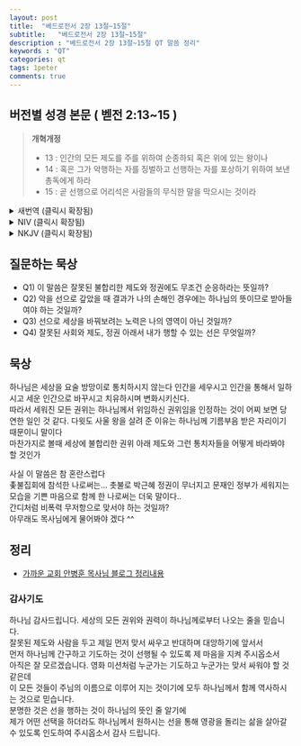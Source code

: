 ```yaml
---
layout: post
title:  "베드로전서 2장 13절~15절"
subtitle:   "베드로전서 2장 13절~15절"
description : "베드로전서 2장 13절~15절 QT 말씀 정리"
keywords : "QT"
categories: qt
tags: 1peter
comments: true
---
```


## 버전별 성경 본문 ( 벧전 2:13~15 )

> **개혁개정**
>* 13 : 인간의 모든 제도를 주를 위하여 순종하되 혹은 위에 있는 왕이나 
>* 14 : 혹은 그가 악행하는 자를 징벌하고 선행하는 자를 포상하기 위하여 보낸 총독에게 하라 
>* 15 : 곧 선행으로 어리석은 사람들의 무식한 말을 막으시는 것이라 
<details>

<summary> 새번역 (클릭시 확장됨)</summary>
<div markdown="1">

>* 13 : 여러분은 인간이 세운 모든 제도에 주님을 위하여 복종하십시오. 주권자인 왕에게나, 
>* 14 : 총독들에게나, 그렇게 하십시오. 총독들은 악을 행하는 사람에게 벌을 주고 선을 행하는 사람에게 상을 주게 하려고 왕이 보낸 이들입니다. 
>* 15 : 선을 행함으로 어리석은 자들의 무지한 입을 막는 것이 하나님의 뜻입니다. 
</div>
</details>

<details>
<summary> NIV (클릭시 확장됨)</summary>
<div markdown="1">

>* 13 : Submit yourselves for the Lord’s sake to every human authority: whether to the emperor, as the supreme authority, 
>* 14 : or to governors, who are sent by him to punish those who do wrong and to commend those who do right. 
>* 15 : For it is God’s will that by doing good you should silence the ignorant talk of foolish people. 
</div>
</details>

<details>
<summary> NKJV (클릭시 확장됨)</summary>
<div markdown="1">

>* 13 : Therefore submit yourselves to every ordinance of man for the Lord’s sake, whether to the king as supreme, 
>* 14 : or to governors, as to those who are sent by him for the punishment of evildoers and for the praise of those who do good. 
>* 15 : For this is the will of God, that by doing good you may put to silence the ignorance of foolish men—
</div>
</details>

## 질문하는 묵상

* Q1) 이 말씀은 잘못된 불합리한 제도와 정권에도 무조건 순응하라는 뜻일까?  
* Q2) 악을 선으로 갚았을 때 결과가 나의 손해인 경우에는 하나님의 뜻이므로 받아들여야 하는 것일까?   
* Q3) 선으로 세상을 바꿔보려는 노력은 나의 영역이 아닌 것일까? 
* Q4) 잘못된 사회와 제도, 정권 아래서 내가 행할 수 있는 선은 무엇일까? 

## 묵상
하나님은 세상을 요술 방망이로 통치하시지 않는다 
인간을 세우시고 인간을 통해서 일하시고 세운 인간으로 바꾸시고 치유하시며 변화시키신다.  
따라서 세워진 모든 권위는 하나님께서 위임하신 권위임을 인정하는 것이 어찌 보면 당연한 일인 것 같다.
다윗도 사울 왕을 살려 준 이유는 하나님께 기름부음 받은 자리이기 때문이니 말이다  
마찬가지로 볼때 세상에 불합리한 권위 아래 제도와 그런 통치자들을 어떻게 바라봐야 할 것인가  

사실 이 말씀은 참 혼란스럽다  
촟불집회에 참석한 나로써는... 
촛불로 박근혜 정권이 무너지고 문재인 정부가 세워지는 모습을 기쁜 마음으로 함께 한 나로써는 더욱 말이다..   
간디처럼 비폭력 무저항으로 맞서야 하는 것일까?  
아무래도 목사님에게 물어봐야 겠다 ^^

## 정리
* [가까운 교회 안병훈 목사님 블로그 정리내용](https://blog.naver.com/tolerance2018)

### 감사기도
하나님 감사드립니다. 
세상의 모든 권위와 권력이 하나님께로부터 나오는 줄을 믿습니다.  
잘못된 제도와 사람을 두고 제일 먼저 맞서 싸우고 반대하며 대앙하기에 앞서서  
먼저 하나님께 간구하고 기도하는 것이 선행될 수 있도록 제 마음을 지켜 주시옵소서  
아직은 잘 모르겠습니다.
영화 미션처럼 누군가는 기도하고 누군가는 맞서 싸워야 할 것 같은데  
이 모든 것들이 주님의 이름으로 이루어 지는 것이기에 모두 하나님께서 함께 역사하시는 것으로 믿습니다.  
분명한 것은 선을 행하는 것이 하나님의 뜻인 줄 알기에  
제가 어떤 선택을 하더라도 하나님께서 원하시는 선을 통해 영광을 돌리는 삶을 살아갈 수 있도록 인도하여 주시옵소서
감사 드립니다.
